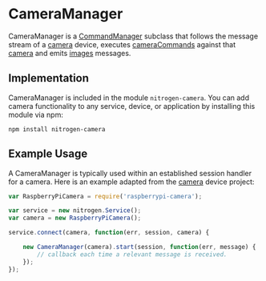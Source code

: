 # CameraManager

CameraManager is a [CommandManager](../concepts/commands.html) subclass that follows the message stream of a [camera](../devices/camera.html) device, executes [cameraCommands](../schemas/cameraCommand.html) against that [camera](../devices/camera.html) and emits [images](../schemas/image.html) messages.

## Implementation

CameraManager is included in the module `nitrogen-camera`. You can add camera functionality to any service, device, or application by installing this module via npm:

`npm install nitrogen-camera`

## Example Usage

A CameraManager is typically used within an established session handler for a camera.  Here is an example adapted from the [camera](https://github.com/nitrogenjs/camera) device project:

```javascript
var RaspberryPiCamera = require('raspberrypi-camera');

var service = new nitrogen.Service();
var camera = new RaspberryPiCamera();

service.connect(camera, function(err, session, camera) {

    new CameraManager(camera).start(session, function(err, message) {
        // callback each time a relevant message is received.
    });
});
```